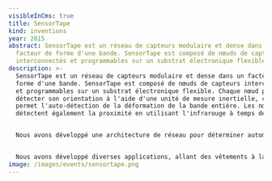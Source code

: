 ```yaml
---
visibleInCms: true
title: SensorTape
kind: inventions
year: 2015
abstract: SensorTape est un réseau de capteurs modulaire et dense dans un
  facteur de forme d'une bande. SensorTape est composé de nœuds de capteurs
  interconnectés et programmables sur un substrat électronique flexible.
description: >-
  SensorTape est un réseau de capteurs modulaire et dense dans un facteur de
  forme d'une bande. SensorTape est composé de nœuds de capteurs interconnectés
  et programmables sur un substrat électronique flexible. Chaque nœud peut
  détecter son orientation à l'aide d'une unité de mesure inertielle, ce qui
  permet l'auto-détection de la déformation de la bande entière. Les nœuds
  détectent également la proximité en utilisant l'infrarouge à temps de vol. 


  Nous avons développé une architecture de réseau pour déterminer automatiquement l'emplacement de chaque nœud de capteur, lorsque le SensorTape est coupé et recollé. Nous avons également créé une interface graphique intuitive pour programmer la bande. Notre étude auprès des utilisateurs suggère que SensorTape permet à des utilisateurs ayant des compétences différentes de créer et de programmer intuitivement de grands réseaux de capteurs. 


  Nous avons développé diverses applications, allant des vêtements à la détection domestique, pour montrer le faible effort de déploiement requis par l'utilisateur. Nous avons montré comment SensorTape pouvait être produit à l'échelle en utilisant les technologies actuelles et nous avons fabriqué un prototype de 2,3 mètres de long.
image: /images/events/sensortape.png
---
```


